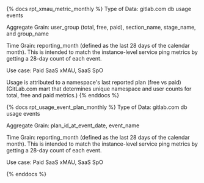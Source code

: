 {% docs rpt_xmau_metric_monthly %}
Type of Data: gitlab.com db usage events

Aggregate Grain: user_group (total, free, paid), section_name, stage_name, and group_name

Time Grain: reporting_month (defined as the last 28 days of the calendar month). This is intended to match the instance-level service ping metrics by getting a 28-day count of each event.

Use case: Paid SaaS xMAU, SaaS SpO

Usage is attributed to a namespace's last reported plan (free vs paid)
(GitLab.com mart that determines unique namespace and user counts for total, free and paid metrics.)
{% enddocs %}

{% docs rpt_usage_event_plan_monthly %}
Type of Data: gitlab.com db usage events

Aggregate Grain: plan_id_at_event_date, event_name

Time Grain: reporting_month (defined as the last 28 days of the calendar month). This is intended to match the instance-level service ping metrics by getting a 28-day count of each event.

Use case: Paid SaaS xMAU, SaaS SpO

{% enddocs %}